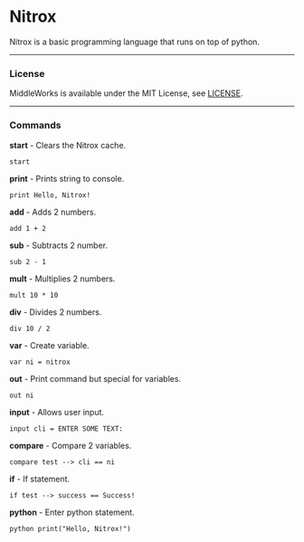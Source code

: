# Nitrox
Nitrox is a basic programming language that runs on top of python.

---

### License
MiddleWorks is available under the MIT License, see [LICENSE](https://github.com/ChilliNerd/MiddleWorks/blob/master/LICENSE).

---

### Commands
**start** - Clears the Nitrox cache.
```
start
```

**print** - Prints string to console.
```
print Hello, Nitrox!
```

**add** - Adds 2 numbers.
```
add 1 + 2
```

**sub** - Subtracts 2 number.
```
sub 2 - 1
```

**mult** - Multiplies 2 numbers.
```
mult 10 * 10
```

**div** - Divides 2 numbers.
```
div 10 / 2
```

**var** - Create variable.
```
var ni = nitrox
```

**out** - Print command but special for variables.
```
out ni
```

**input** - Allows user input.
```
input cli = ENTER SOME TEXT:
```

**compare** - Compare 2 variables.
```
compare test --> cli == ni
```

**if** - If statement.
```
if test --> success == Success!
```

**python** - Enter python statement.
```
python print("Hello, Nitrox!")
```